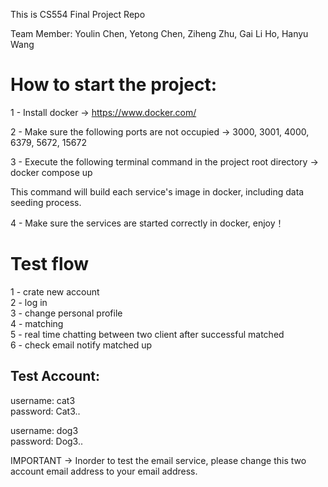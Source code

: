 This is CS554 Final Project Repo

Team Member:
Youlin Chen,
Yetong Chen,
Ziheng Zhu,
Gai Li Ho,
Hanyu Wang


# How to start the project:

1 - Install docker -> https://www.docker.com/

2 - Make sure the following ports are not occupied -> 3000, 3001, 4000, 6379, 5672, 15672

3 - Execute the following terminal command in the project root directory -> docker compose up

   This command will build each service's image in docker, including data seeding process.

4 - Make sure the services are started correctly in docker, enjoy！

# Test flow

1 - crate new account
<br />2 - log in
<br />3 - change personal profile
<br />4 - matching
<br />5 - real time chatting between two client after successful matched
<br />6 - check email notify matched up

## Test Account:

username: cat3
<br />password: Cat3..

username: dog3
<br /> password: Dog3..

IMPORTANT -> Inorder to test the email service, please change this two account email address to your email address. 


